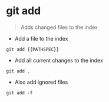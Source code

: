# git add

> Adds changed files to the index

- Add a file to the index

`git add {{PATHSPEC}}`

- Add all current changes to the index

`git add .`

- Also add ignored files

`git add -f`

